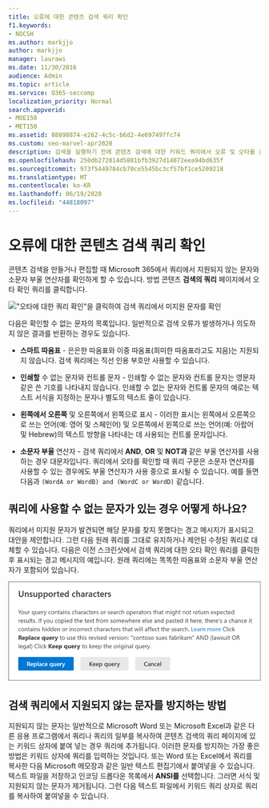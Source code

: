 ```yaml
---
title: 오류에 대한 콘텐츠 검색 쿼리 확인
f1.keywords:
- NOCSH
ms.author: markjjo
author: markjjo
manager: laurawi
ms.date: 11/30/2016
audience: Admin
ms.topic: article
ms.service: O365-seccomp
localization_priority: Normal
search.appverid:
- MOE150
- MET150
ms.assetid: 88898874-e262-4c5c-b6d2-4e697497fc74
ms.custom: seo-marvel-apr2020
description: 검색을 실행하기 전에 콘텐츠 검색에 대한 키워드 쿼리에서 오류 및 오타를 검색하는 방법을 알아보겠습니다.
ms.openlocfilehash: 250db272014d5801bfb3927d14072eea94bd635f
ms.sourcegitcommit: 973f5449784cb70ce5545bc3cf57bf1ce5209218
ms.translationtype: MT
ms.contentlocale: ko-KR
ms.lasthandoff: 06/19/2020
ms.locfileid: "44818097"
---
```

# <a name="check-your-content-search-query-for-errors"></a>오류에 대한 콘텐츠 검색 쿼리 확인

콘텐츠 검색을 만들거나 편집할 때 Microsoft 365에서 쿼리에서 지원되지 않는 문자와 소문자 부울 연산자를 확인하게 할 수 있습니다. 방법 콘텐츠 **검색의 쿼리** 페이지에서 오타 확인 쿼리를 클릭합니다. 
  
!["오타에 대한 쿼리 확인"을 클릭하여 검색 쿼리에서 미지원 문자를 확인](../media/e5314306-cfb2-481d-9b5c-13ce658156e7.png)
  
다음은 확인할 수 없는 문자의 목록입니다. 일반적으로 검색 오류가 발생하거나 의도하지 않은 결과를 반환하는 경우도 있습니다.
  
- **스마트 따옴표** - 은은한 따옴표와 이중 따옴표(희미한 따옴표라고도 지음)는 지원되지 않습니다. 검색 쿼리에는 직선 인용 부호만 사용할 수 있습니다. 
    
- **인쇄할** 수 없는 문자와 컨트롤 문자 - 인쇄할 수 없는 문자와 컨트롤 문자는 영문자 같은 쓴 기호를 나타내지 않습니다. 인쇄할 수 없는 문자와 컨트롤 문자의 예로는 텍스트 서식을 지정하는 문자나 별도의 텍스트 줄이 있습니다. 
    
- **왼쪽에서 오른쪽** 및 오른쪽에서 왼쪽으로 표시 - 이러한 표시는 왼쪽에서 오른쪽으로 쓰는 언어(예: 영어 및 스페인어) 및 오른쪽에서 왼쪽으로 쓰는 언어(예: 아랍어 및 Hebrew)의 텍스트 방향을 나타내는 데 사용되는 컨트롤 문자입니다.
    
- **소문자 부울** 연산자 - 검색 쿼리에서 **AND**, **OR** 및 **NOT과** 같은 부울 연산자를 사용하는 경우 대문자입니다. 쿼리에서 오타를 확인할 때 쿼리 구문은 소문자 연산자를 사용할 수 있는 경우에도 부울 연산자가 사용 중으로 표시될 수 있습니다. 예를 들면 다음과  `(WordA or WordB) and (WordC or WordD)` 같습니다.
    
## <a name="what-happens-if-a-query-has-an-unsupported-character"></a>쿼리에 사용할 수 없는 문자가 있는 경우 어떻게 하나요?

쿼리에서 미지원 문자가 발견되면 해당 문자를 찾지 못했다는 경고 메시지가 표시되고 대안을 제안합니다. 그런 다음 원래 쿼리를 그대로 유지하거나 제안된 수정된 쿼리로 대체할 수 있습니다. 다음은 이전 스크린샷에서 검색 쿼리에 대한 오타 확인 쿼리를 클릭한 후 표시되는 경고 메시지의 예입니다.  원래 쿼리에는 똑똑한 따옴표와 소문자 부울 연산자가 포함되어 있습니다. 
  
![쿼리에 대한 제안된 변경과 함께 경고 메시지가 표시됩니다.](../media/23214b30-8e52-412c-bd80-63fb1b3ed52d.png)
  
## <a name="how-to-prevent-unsupported-characters-in-your-search-queries"></a>검색 쿼리에서 지원되지 않는 문자를 방지하는 방법

지원되지 않는 문자는 일반적으로 Microsoft Word 또는 Microsoft Excel과 같은 다른 응용 프로그램에서 쿼리나 쿼리의 일부를 복사하여 콘텐츠 검색의 쿼리 페이지에 있는 키워드 상자에 붙여 넣는 경우 쿼리에 추가됩니다. 이러한 문자를 방지하는 가장 좋은 방법은 키워드 상자에 쿼리를 입력하는 것입니다. 또는 Word 또는 Excel에서 쿼리를 복사한 다음 Microsoft 메모장과 같은 일반 텍스트 편집기에서 붙여넣을 수 있습니다. 텍스트 파일을 저장하고 인코딩  드롭다운 목록에서 **ANSI를** 선택합니다. 그러면 서식 및 지원되지 않는 문자가 제거됩니다. 그런 다음 텍스트 파일에서 키워드 쿼리 상자로 쿼리를 복사하여 붙여넣을 수 있습니다. 
